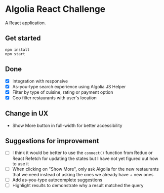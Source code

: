 # Algolia React Challenge

A React application.

## Get started
```ssh
npm install
npm start
```

## Done
- [x] Integration with responsive
- [x] As-you-type search experience using Algolia JS Helper
- [x] Filter by type of cuisine, rating or payment option
- [x] Geo filter restaurants with user's location

## Change in UX
- Show More button in full-width for better accessibility

## Suggestions for improvement
- [ ] I think it would be better to use the `connect()` function from Redux or React Refetch for updating the states but I have not yet figured out how to use it
- [ ] When clicking on "Show More", only ask Algolia for the new restaurants that we need instead of asking the ones we already have + new ones
- [ ] Add as-you-type autocomplete suggestions
- [ ] Highlight results to demonstrate why a result matched the query